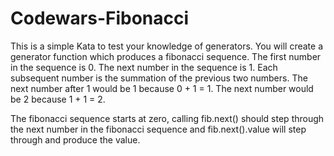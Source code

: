 # Codewars-Fibonacci
This is a simple Kata to test your knowledge of generators. You will create a generator function which produces a fibonacci sequence. The first number in the sequence is 0. The next number in the sequence is 1. Each subsequent number is the summation of the previous two numbers. The next number after 1 would be 1 because 0 + 1 = 1. The next number would be 2 because 1 + 1 = 2.

The fibonacci sequence starts at zero, calling fib.next() should step through the next number in the fibonacci sequence and fib.next().value will step through and produce the value.
